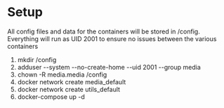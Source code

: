 # Setup
All config files and data for the containers will be stored in /config. Everything will run as UID 2001 to ensure no issues between the various containers

1. mkdir /config
2. adduser --system --no-create-home --uid 2001 --group media
3. chown -R media.media /config
4. docker network create media_default
5. docker network create utils_default
6. docker-compose up -d

